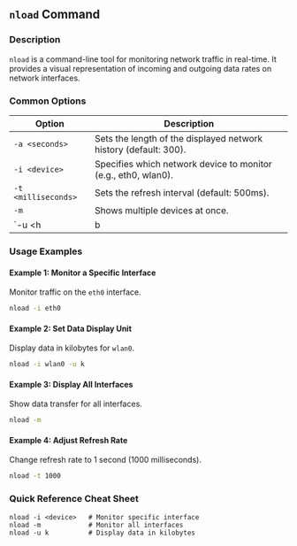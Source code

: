 ## `nload` Command

### Description

`nload` is a command-line tool for monitoring network traffic in real-time. It provides a visual representation of incoming and outgoing data rates on network interfaces.

### Common Options

| Option    | Description                               |
|-----------|-------------------------------------------|
| `-a <seconds>` | Sets the length of the displayed network history (default: 300). |
| `-i <device>`  | Specifies which network device to monitor (e.g., eth0, wlan0). |
| `-t <milliseconds>` | Sets the refresh interval (default: 500ms). |
| `-m`         | Shows multiple devices at once.  |
| `-u <h|b|k|m|g>` | Sets the unit to display data (h: human-readable, b: bytes, k: kilobytes, m: megabytes, g: gigabytes). |

### Usage Examples

#### Example 1: Monitor a Specific Interface
Monitor traffic on the `eth0` interface.

```bash
nload -i eth0
```

#### Example 2: Set Data Display Unit
Display data in kilobytes for `wlan0`.

```bash
nload -i wlan0 -u k
```

#### Example 3: Display All Interfaces
Show data transfer for all interfaces.

```bash
nload -m
```

#### Example 4: Adjust Refresh Rate
Change refresh rate to 1 second (1000 milliseconds).

```bash
nload -t 1000
```

### Quick Reference Cheat Sheet

```plaintext
nload -i <device>   # Monitor specific interface
nload -m            # Monitor all interfaces
nload -u k          # Display data in kilobytes
```
